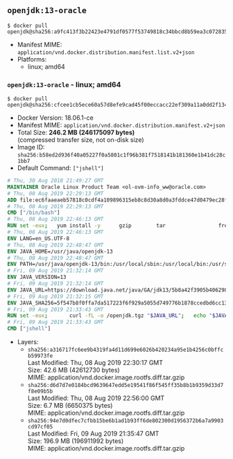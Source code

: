 ## `openjdk:13-oracle`

```console
$ docker pull openjdk@sha256:a9fc413f3b22423e4791df0577f53749818c34bbcd8b59ea3c072835da528f3e
```

-	Manifest MIME: `application/vnd.docker.distribution.manifest.list.v2+json`
-	Platforms:
	-	linux; amd64

### `openjdk:13-oracle` - linux; amd64

```console
$ docker pull openjdk@sha256:cfcee1cb5ece60a57d8efe9cad45f00eccacc22ef309a11a0dd2f134e1351937
```

-	Docker Version: 18.06.1-ce
-	Manifest MIME: `application/vnd.docker.distribution.manifest.v2+json`
-	Total Size: **246.2 MB (246175097 bytes)**  
	(compressed transfer size, not on-disk size)
-	Image ID: `sha256:b58ed2d936f40a05227f0a5801c1f96b381f7518141b181360e1b41dc28c1bb7`
-	Default Command: `["jshell"]`

```dockerfile
# Thu, 30 Aug 2018 21:49:27 GMT
MAINTAINER Oracle Linux Product Team <ol-ovm-info_ww@oracle.com>
# Thu, 08 Aug 2019 22:29:13 GMT
ADD file:ec6faaeaeb57818c0cdf4a109896315eb8c8d30a8d0a3fddce47d0479ec28fcf in / 
# Thu, 08 Aug 2019 22:29:13 GMT
CMD ["/bin/bash"]
# Thu, 08 Aug 2019 22:46:13 GMT
RUN set -eux; 	yum install -y 		gzip 		tar 				freetype fontconfig 	; 	rm -rf /var/cache/yum
# Thu, 08 Aug 2019 22:46:13 GMT
ENV LANG=en_US.UTF-8
# Thu, 08 Aug 2019 22:48:47 GMT
ENV JAVA_HOME=/usr/java/openjdk-13
# Thu, 08 Aug 2019 22:48:47 GMT
ENV PATH=/usr/java/openjdk-13/bin:/usr/local/sbin:/usr/local/bin:/usr/sbin:/usr/bin:/sbin:/bin
# Fri, 09 Aug 2019 21:32:14 GMT
ENV JAVA_VERSION=13
# Fri, 09 Aug 2019 21:32:14 GMT
ENV JAVA_URL=https://download.java.net/java/GA/jdk13/5b8a42f3905b406298b72d750b6919f6/33/GPL/openjdk-13_linux-x64_bin.tar.gz
# Fri, 09 Aug 2019 21:32:15 GMT
ENV JAVA_SHA256=5f547b8f0ffa7da517223f6f929a5055d749776b1878ccedbd6cc1334f4d6f4d
# Fri, 09 Aug 2019 21:33:43 GMT
RUN set -eux; 		curl -fL -o /openjdk.tgz "$JAVA_URL"; 	echo "$JAVA_SHA256 */openjdk.tgz" | sha256sum -c -; 	mkdir -p "$JAVA_HOME"; 	tar --extract --file /openjdk.tgz --directory "$JAVA_HOME" --strip-components 1; 	rm /openjdk.tgz; 		ln -sfT "$JAVA_HOME" /usr/java/default; 	ln -sfT "$JAVA_HOME" /usr/java/latest; 	for bin in "$JAVA_HOME/bin/"*; do 		base="$(basename "$bin")"; 		[ ! -e "/usr/bin/$base" ]; 		alternatives --install "/usr/bin/$base" "$base" "$bin" 20000; 	done; 		java -Xshare:dump; 		java --version; 	javac --version
# Fri, 09 Aug 2019 21:33:43 GMT
CMD ["jshell"]
```

-	Layers:
	-	`sha256:a316717fc6ee9b4319fa4d11d699e6026b420234a95e1b4256c0bffcb59973fe`  
		Last Modified: Thu, 08 Aug 2019 22:30:17 GMT  
		Size: 42.6 MB (42612730 bytes)  
		MIME: application/vnd.docker.image.rootfs.diff.tar.gzip
	-	`sha256:d6d7d7e0184bcd9639647edd5e19541f86f545ff35b8b1b9359d33d7f8e09b5b`  
		Last Modified: Thu, 08 Aug 2019 22:56:00 GMT  
		Size: 6.7 MB (6650375 bytes)  
		MIME: application/vnd.docker.image.rootfs.diff.tar.gzip
	-	`sha256:94e7d0dfec7cfbb15be6b1ad1b93ff6de802300d1956372b6a7a9903cd97cf05`  
		Last Modified: Fri, 09 Aug 2019 21:35:47 GMT  
		Size: 196.9 MB (196911992 bytes)  
		MIME: application/vnd.docker.image.rootfs.diff.tar.gzip
